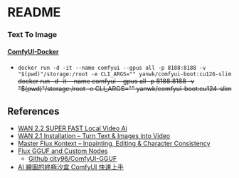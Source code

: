# README 

### Text To Image
#### [ComfyUI-Docker](https://github.com/YanWenKun/ComfyUI-Docker)
- `docker run -d -it --name comfyui --gpus all -p 8188:8188 -v "$(pwd)"/storage:/root -e CLI_ARGS="" yanwk/comfyui-boot:cu126-slim`
~~docker run -d -it --name comfyui --gpus all -p 8188:8188 -v "$(pwd)"/storage:/root -e CLI_ARGS="" yanwk/comfyui-boot:cu124-slim~~


## References
* [WAN 2.2 SUPER FAST Local Video Ai](https://www.youtube.com/watch?v=geSIepK8ekQ)
* [WAN 2.1 Installation – Turn Text & Images into Video](https://www.youtube.com/watch?v=v2Eu72JVDsQ&t=14s)
* [Master Flux Kontext – Inpainting, Editing & Character Consistency](https://www.youtube.com/watch?v=9-onDeEWWvU)
* [Flux GGUF and Custom Nodes](https://www.youtube.com/watch?v=Ym0oJpRbj4U)
  * [Github city96/ComfyUI-GGUF](https://github.com/city96/ComfyUI-GGUF)
* [AI 繪圖的終極沙盒 ComfyUI 快速上手](https://www.youtube.com/watch?v=bbuspQWHt9w)
